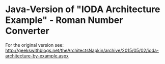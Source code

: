 # Java-Version of "IODA Architecture Example" - Roman Number Converter

For the original version see: http://geekswithblogs.net/theArchitectsNapkin/archive/2015/05/02/ioda-architecture-by-example.aspx